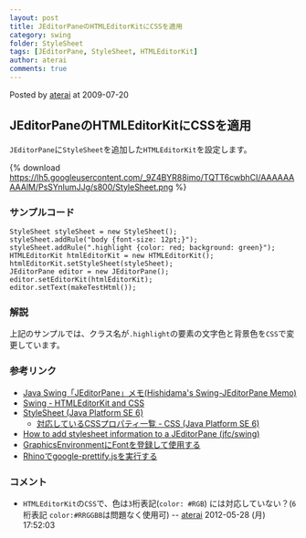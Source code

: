 ```yaml
---
layout: post
title: JEditorPaneのHTMLEditorKitにCSSを適用
category: swing
folder: StyleSheet
tags: [JEditorPane, StyleSheet, HTMLEditorKit]
author: aterai
comments: true
---
```


Posted by [aterai](http://terai.xrea.jp/aterai.html) at 2009-07-20

## JEditorPaneのHTMLEditorKitにCSSを適用
`JEditorPane`に`StyleSheet`を追加した`HTMLEditorKit`を設定します。

{% download https://lh5.googleusercontent.com/_9Z4BYR88imo/TQTT6cwbhCI/AAAAAAAAAlM/PsSYnlumJJg/s800/StyleSheet.png %}

### サンプルコード
<pre class="prettyprint"><code>StyleSheet styleSheet = new StyleSheet();
styleSheet.addRule("body {font-size: 12pt;}");
styleSheet.addRule(".highlight {color: red; background: green}");
HTMLEditorKit htmlEditorKit = new HTMLEditorKit();
htmlEditorKit.setStyleSheet(styleSheet);
JEditorPane editor = new JEditorPane();
editor.setEditorKit(htmlEditorKit);
editor.setText(makeTestHtml());
</code></pre>

### 解説
上記のサンプルでは、クラス名が`.highlight`の要素の文字色と背景色を`CSS`で変更しています。

### 参考リンク
- [Java Swing「JEditorPane」メモ(Hishidama's Swing-JEditorPane Memo)](http://www.ne.jp/asahi/hishidama/home/tech/java/swing/JEditorPane.html)
- [Swing - HTMLEditorKit and CSS](https://forums.oracle.com/thread/1392908)
- [StyleSheet (Java Platform SE 6)](http://docs.oracle.com/javase/jp/6/api/javax/swing/text/html/StyleSheet.html)
    - [対応しているCSSプロパティ一覧 - CSS (Java Platform SE 6)](http://docs.oracle.com/javase/jp/6/api/javax/swing/text/html/CSS.html)
- [How to add stylesheet information to a JEditorPane (jfc/swing)](http://www.devdaily.com/blog/post/jfc-swing/how-add-style-stylesheet-jeditorpane-example-code/)
- [GraphicsEnvironmentにFontを登録して使用する](http://terai.xrea.jp/Swing/RegisterFont.html)
- [Rhinoでgoogle-prettify.jsを実行する](http://terai.xrea.jp/Tips/GooglePrettifyRhino.html)

<!-- dummy comment line for breaking list -->

### コメント
- `HTMLEditorKit`の`CSS`で、色は`3`桁表記(`color: #RGB`) には対応していない？(`6`桁表記 `color:#RRGGBB`は問題なく使用可) -- [aterai](http://terai.xrea.jp/aterai.html) 2012-05-28 (月) 17:52:03

<!-- dummy comment line for breaking list -->


